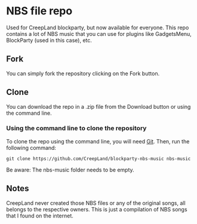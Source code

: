 # NBS file repo
Used for CreepLand blockparty, but now available for everyone.
This repo contains a lot of NBS music that you can use for plugins like GadgetsMenu, BlockParty (used in this case), etc.
## Fork
You can simply fork the repository clicking on the Fork button.
## Clone
You can download the repo in a .zip file from the Download button or using the command line.
### Using the command line to clone the repository
To clone the repo using the command line, you will need [Git](https://git-scm.com/). Then, run the following command:
```
git clone https://github.com/CreepLand/blockparty-nbs-music nbs-music
```
Be aware: The nbs-music folder needs to be empty.
## Notes
CreepLand never created those NBS files or any of the original songs, all belongs to the respective owners. This is just a compilation of NBS songs that I found on the internet.
